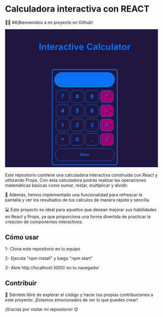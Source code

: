 # Calculadora interactiva con REACT
👨‍💻 ##¡Bienvenidos a mi proyecto en Github!

![](https://github.com/fernandoDelPo/interactive-calculator/blob/main/src/assets/images/calculator%201.jpg?raw=true)

Este repositorio contiene una calculadora interactiva construida con React y utilizando Props. Con esta calculadora podrás realizar las operaciones matemáticas básicas como sumar, restar, multiplicar y dividir.

🧮 Además, hemos implementado una funcionalidad para refrescar la pantalla y ver los resultados de tus cálculos de manera rápida y sencilla.

💻 Este proyecto es ideal para aquellos que desean mejorar sus habilidades en React y Props, ya que proporciona una forma divertida de practicar la creación de componentes interactivos.

## Cómo usar
1- Clona este repositorio en tu equipo

2- Ejecuta "npm install" y luego "npm start"

3- Abre http://localhost:3000/ en tu navegador

## Contribuir
👀 Siéntete libre de explorar el código y hacer tus propias contribuciones a este proyecto. ¡Estamos emocionados de ver lo que puedes crear!

¡Gracias por visitar mi repositorio! 😊
